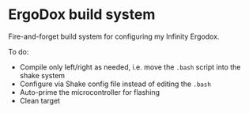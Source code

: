 ErgoDox build system
====================

Fire-and-forget build system for configuring my Infinity Ergodox.

To do:

- Compile only left/right as needed, i.e. move the `.bash` script into the
  shake system
- Configure via Shake config file instead of editing the `.bash`
- Auto-prime the microcontroller for flashing
- Clean target
